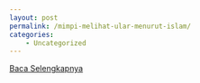 ```yaml
---
layout: post
permalink: /mimpi-melihat-ular-menurut-islam/
categories:
    - Uncategorized
---
```


[Baca Selengkapnya](/03)